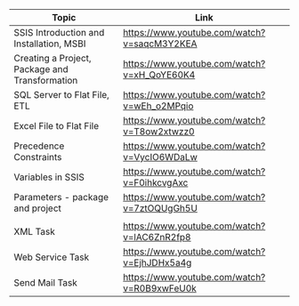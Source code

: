| Topic | Link |
| ----- | ---- |
|SSIS Introduction and Installation, MSBI | https://www.youtube.com/watch?v=saqcM3Y2KEA |
|Creating a Project, Package and Transformation | https://www.youtube.com/watch?v=xH_QoYE60K4 |
|SQL Server to Flat File, ETL | https://www.youtube.com/watch?v=wEh_o2MPqio |
|Excel File to Flat File | https://www.youtube.com/watch?v=T8ow2xtwzz0 |
|Precedence Constraints | https://www.youtube.com/watch?v=VycIO6WDaLw |
| Variables in SSIS | https://www.youtube.com/watch?v=F0ihkcvgAxc |
| Parameters - package and project | https://www.youtube.com/watch?v=7ztOQUgGh5U |
|  |  |
|XML Task | https://www.youtube.com/watch?v=lAC6ZnR2fp8 |
|Web Service Task | https://www.youtube.com/watch?v=EjhJDHx5a4g |
|Send Mail Task | https://www.youtube.com/watch?v=R0B9xwFeU0k |
